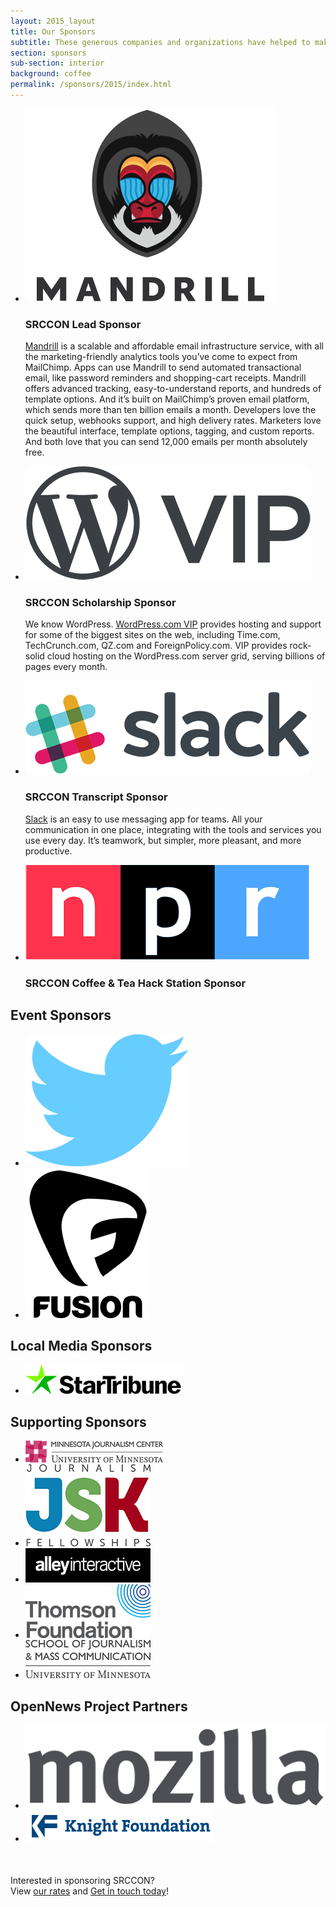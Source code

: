 ```yaml
---
layout: 2015_layout
title: Our Sponsors
subtitle: These generous companies and organizations have helped to make SRCCON a reality.
section: sponsors
sub-section: interior
background: coffee
permalink: /sponsors/2015/index.html
---
```

<div id="sponsorpage">
<ul class="toplevel">

<li><a href="http://www.mandrill.com" class="imglink"><img src="/media/img/partners/mandrill.png"></a>
<h3>SRCCON Lead Sponsor</h3>
<p><a href="http://www.mandrill.com">Mandrill</a> is a scalable and affordable email infrastructure service, with all the marketing-friendly analytics tools you’ve come to expect from MailChimp. Apps can use Mandrill to send automated transactional email, like password reminders and shopping-cart receipts. Mandrill offers advanced tracking, easy-to-understand reports, and hundreds of template options. And it’s built on MailChimp’s proven email platform, which sends more than ten billion emails a month. Developers love the quick setup, webhooks support, and high delivery rates. Marketers love the beautiful interface, template options, tagging, and custom reports. And both love that you can send 12,000 emails per month absolutely free.</li>

<li class="accessiblitysponsor"><a href="https://vip.wordpress.com/" class="imglink"><img src="/media/img/partners/wpcom-vip-logo-graphite.jpg"></a>
<h3>SRCCON Scholarship Sponsor</h3>
<p>We know WordPress. <a href="https://vip.wordpress.com/">WordPress.com VIP</a> provides hosting and support for some of the biggest sites on the web, including Time.com, TechCrunch.com, QZ.com and ForeignPolicy.com. VIP provides rock-solid cloud hosting on the WordPress.com server grid, serving billions of pages every month.</p></li>

<li class="accessiblitysponsor"><a href="http://www.slack.com" class="imglink"><img src="/media/img/partners/slack.jpg"></a>
<h3>SRCCON Transcript Sponsor</h3>
<p><a href="http://www.slack.com">Slack</a> is an easy to use messaging app for teams. All your communication in one place, integrating with the tools and services you use every day. It’s teamwork, but simpler, more pleasant, and more productive.</p></li>

<li class="accessiblitysponsor"><a href="http://www.npr.org/" class="imglink"><img src="/media/img/partners/npr_logo_clr.jpg"></a>
<h3>SRCCON Coffee & Tea Hack Station Sponsor</h3></li>

</ul>


<h2>Event Sponsors</h2>

<ul class="eventsponsor">

<li><a href="https:www.twitter.com/" class="imglink"><img src="/media/img/partners/Twitter_logo_blue.jpg"></a></li>

<li class="fusion"><a href="http://fusion.net/" class="imglink"><img src="/media/img/partners/FUSION_LOGO.jpg"></a></li>

</ul>

<h2>Local Media Sponsors</h2>

<ul class="localsponsor">
<li><a href="http://www.startribune.com/" class="imglink"><img src="/media/img/partners/StarTrib_Logo_Hor.jpg"></a></li>
</ul>

<h2>Supporting Sponsors</h2>
<ul class="supportingsponsor">
<li class="um"><a href="http://mjc.umn.edu/" class="imglink"><img src="/media/img/partners/mjc-UM.jpg"></a>
<li class="jsk"><a href="http://knight.stanford.edu/" class="imglink"><img src="/media/img/partners/jsk.jpg"></a></li>
<li><a href="http://www.alleyinteractive.com/" class="imglink"><img src="/media/img/partners/alley.jpg"></a></li>
<li><a href="http://www.thomsonfoundation.org/" class="imglink"><img src="/media/img/partners/TF.jpg"></a></li>
<li><a href="http://cla.umn.edu/sjmc" class="imglink"><img src="/media/img/partners/SJMC.jpg"></a></li>
</ul>

<h2>OpenNews Project Partners</h2>
<ul class="supportingsponsor">
<li><a href="http://www.mozilla.org/" class="imglink"><img alt="Mozilla" src="/media/img/partners/mozilla.png"></a></li>
<li class="knightfoundation"><a href="http://www.knightfoundation.org/" class="imglink"><img alt="Knight Foundation" src="/media/img/partners/knight.png"></a></li>
</ul>

<p style="margin-top: 50px;">Interested in sponsoring SRCCON? <br>View <a href="/sponsors">our rates</a> and <a href="mailto:dan@mozillafoundation.org">Get in touch today</a>!
</div>
